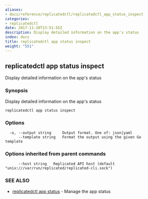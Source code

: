 ```yaml
---
aliases:
- docs/reference/replicatedctl/replicatedctl_app_status_inspect
categories:
- replicatedctl
date: 2017-11-20T23:51:55Z
description: Display detailed information on the app's status
index: docs
title: replicatedctl app status inspect
weight: "551"
---
```


## replicatedctl app status inspect

Display detailed information on the app's status

### Synopsis


Display detailed information on the app's status

```
replicatedctl app status inspect
```

### Options

```
  -o, --output string     Output format. One of: json|yaml
      --template string   Format the output using the given Go template
```

### Options inherited from parent commands

```
      --host string   Replicated API host (default "unix:///var/run/replicated/replicated-cli.sock")
```

### SEE ALSO
* [replicatedctl app status](/api/replicatedctl/replicatedctl_app_status/)	 - Manage the app status

